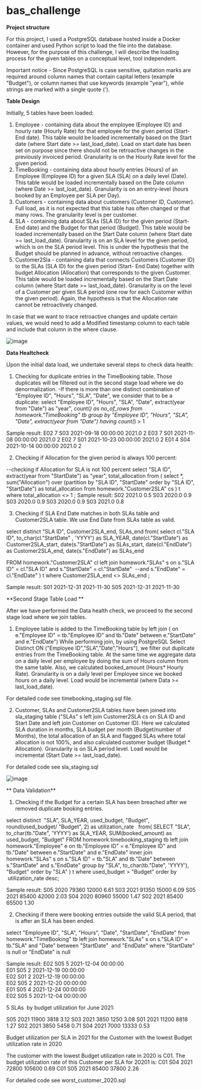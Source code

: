 # bas_challenge

**Project structure**

For this project, I used a PostgreSQL database hosted inside a Docker container and used Python script to load the file into the database. However, for the purpose of this challenge, I will describe the loading process for the given tables on a conceptual level, tool independent. 

Important notice - Since PostgreSQL is case sensitive, quitation marks are required around column names that contain capital letters (example "Budget"), or column names that use keywords (example "year"), while strings are marked with a single quote (').

**Table Design**

Initially, 5 tables have been loaded: 

1. Employee - containing data about the employee (Employee ID) and hourly rate (Hourly Rate) for that employee for the given period (Start-End date). This table would be loaded incrementally based on the Start date (where Start date >= last_load_date). Load on start date has been set on purpose since there should not be retroactive changes in the previously invoiced period. Granularity is on the Hourly Rate level for the given period. 
2. TimeBooking - containing data about hourly entries (Hours) of an Employee (Employee ID) for a given SLA (SLA) on a daily level (Date). This table would be loaded incrementally based on the Date column (where Date >= last_loat_date). Granularity is on an entry-level (hours booked by an Employee per SLA per Day).
3. Customers - containing data about customers (Customer ID, Customer). Full load, as it is not expected that this table has often changed or that many rows. The granularity level is per customer.
4. SLA - containing data about SLAs (SLA ID) for the given period (Start-End date) and the Budget for that period (Budget). This table would be loaded incrementally based on the Start Date column (where Start date >= last_load_date). Granularity is on an SLA level for the given period, which is on the SLA period level. This is under the hypothesis that the Budget should be planned in advance, without retroactive changes. 
5. Customer2Sla - containing data that connects Customers (Customer ID) to the SLAs (SLA ID) for the given period (Start- End Date) together with budget Allocation (Allocation) that corresponds to the given Customer. This table would be loaded incrementally based on the Start Date column (where Start date >= last_load_date). Granularity is on the level of a Customer per given SLA period (one row for each Customer within the given period). Again, the hypothesis is that the Allocation rate cannot be retroactively changed. 

In case that we want to trace retroactive changes and update certain values, we would need to add a Modified timestamp column to each table and include that column in the where clause.  

![image](https://user-images.githubusercontent.com/56403895/126695839-86e448de-f5da-439c-9da3-79c7db595d72.png)


**Data Healtcheck**

Upon the initial data load, we undertake several steps to check data health:

1. Checking for duplicate entries in the TimeBooking table. Those duplicates will be filtered out in the second stage load where we do denormalization. 
-If there is more than one distinct combination of "Employee ID", "Hours", "SLA", "Date", we consider that to be a duplicate:
select "Employee ID", "Hours", "SLA", "Date", extract(year from "Date") as "year", count(*) as no_of_rows from homework."TimeBooking" tb 
group by "Employee ID", "Hours", "SLA", "Date", extract(year from "Date")
having count(*) > 1

Sample result: 
E02	7	S03	2021-09-18 00:00:00	2021.0	2
E03	7	S01	2021-11-08 00:00:00	2021.0	2
E02	7	S01	2021-10-23 00:00:00	2021.0	2
E01	4	S04	2021-10-14 00:00:00	2021.0	2


2. Checking if Allocation for the given period is always 100 percent:

--checking if Allocation for SLA is not 100 percent
select "SLA ID", extract(year from "StartDate") as "year", total_allocation from (
select *,
sum("Allocation") over (partition by "SLA ID", "StartDate" order by "SLA ID", "StartDate") as total_allocation
from homework."Customer2SLA" cs
) t
where total_allocation <> 1
;
Sample result: 
S02	2021.0	0.5
S03	2020.0	0.9
S03	2020.0	0.9
S03	2020.0	0.9
S03	2021.0	0.8

3. Checking if SLA End Date matches in both SLAs table and Customer2SLA table. We use End Date from SLAs table as valid. 

select distinct "SLA ID", Customer2SLA_end, SLAs_end from(
select
cl."SLA ID",
to_char(cl."StartDate" , 'YYYY') as SLA_YEAR,
date(cl."StartDate") as Customer2SLA_start,
date(s."StartDate") as SLAs_start, 
date(cl."EndDate") as Customer2SLA_end, 
date(s."EndDate") as SLAs_end

FROM homework."Customer2SLA" cl
left join homework."SLAs" s on s."SLA ID" = cl."SLA ID" and s."StartDate" = cl."StartDate"  --and s."EndDate" = cl."EndDate" 
) t 
where Customer2SLA_end <> SLAs_end 
;

Sample result:
S01	2021-12-31	2021-11-30
S05	2021-12-31	2021-11-30


**Second Stage Table Load **

After we have performed the Data health check, we proceed to the second stage load where we join tables. 

1. Employee table is added to the TimeBooking table by left join ( on	e."Employee ID" = tb."Employee ID" and tb."Date" between e."StartDate" and e."EndDate")
While performing join, by using PostgreSQL Select Distinct ON ("Employee ID","SLA","Date","Hours"), we filter out duplicate entries from the TimeBooking table.
At the same time we aggregate data on a daily level per employee by doing the sum of Hours column from the same table. Also, we calculated booked_amount (Hours* Hourly Rate).
Granularity is on a daily level per Employee since we booked hours on a daily level. Load would be incremental (where Data >= last_load_date).

For detailed code see timebooking_staging.sql file. 

2. Customer, SLAs and Customer2SLA tables have been joined into sla_staging table ("SLAs" s left join Customer2SLA cs on SLA ID and Start Date and left join Customer on Customer ID). 
Here we calculated SLA duration in months, SLA budget per month (Budget/number of Months), the total allocation of an SLA and flagged SLAs where total allocation is not 100%, and also calculated customer budget (Budget * Allocation). Granularity is on SLA period level. Load would be incremental (Start Date >= last_load_date). 

For detailed code see sla_staging.sql

![image](https://user-images.githubusercontent.com/56403895/126714916-8959c622-9ec5-4bc3-8ec6-88cd0a6944f6.png)

**
Data Validation**

1. Checking if the Budget for a certain SLA has been breached after we removed duplicate booking entries. 

select distinct  "SLA", SLA_YEAR, used_budget, "Budget", round(used_budget/ "Budget", 2) as utilization_rate   from(
SELECT 
"SLA", 
to_char(tb."Date", 'YYYY') as SLA_YEAR,
SUM(booked_amount) as used_budget,
"Budget"
FROM homework.timebooking_staging tb
left join homework."Employee" e on tb."Employee ID" = e."Employee ID" and tb."Date" between e."StartDate" and e."EndDate" 
inner join homework."SLAs" s on s."SLA ID" = tb."SLA" and tb."Date" between s."StartDate" and s."EndDate" 
group by "SLA", to_char(tb."Date", 'YYYY'), "Budget"
order by "SLA"
) t
where used_budget > "Budget"
order by  utilization_rate desc;

Sample result:
S05	2020	79360	12000	6.61
S03	2021	91350	15000	6.09
S05	2021	85400	42000	2.03
S04	2020	80960	55000	1.47
S02	2021	85400	65500	1.30

2. Checking if there were booking entries outside the valid SLA period, that is after an SLA has been ended. 

select "Employee ID", "SLA", "Hours", "Date", "StartDate", "EndDate" from homework."TimeBooking" tb 
left join homework."SLAs" s on s."SLA ID" = tb."SLA" and "Date" between "StartDate"  and "EndDate" 
where "StartDate" is null or "EndDate" is null

Sample result: 
E02	S05	5	2021-12-04 00:00:00		
E01	S05	2	2021-12-19 00:00:00		
E02	S01	2	2021-12-19 00:00:00		
E02	S05	2	2021-12-20 00:00:00		
E01	S05	4	2021-12-24 00:00:00		
E02	S05	5	2021-12-04 00:00:00		


5 SLAs  by budget utilization for June 2021: 

S05	2021	11900	3818	3.12
S03	2021	3850	1250	3.08
S01	2021	11200	8818	1.27
S02	2021	3850	5458	0.71
S04	2021	7000	13333	0.53



Budget utilization per SLA in 2021 for the Customer with the lowest Budget utilization rate in 2020

The customer with the lowest Budget utilization rate in 2020 is C01. The budget utilization rate of this Customer per SLA for 20201 is: 
C01	S04	2021	72800	105600	0.69
C01	S05	2021	85400	37800	2.26

For detailed code see worst_customer_2020.sql 
